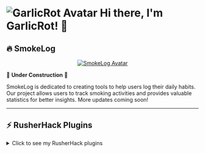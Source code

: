 # <img src="https://github.com/GarlicRot.png" alt="GarlicRot Avatar" width="50" /> Hi there, I'm GarlicRot! 👋

## 🔥 SmokeLog

<div align="center">
  <a href="https://github.com/SmokeLog">
    <img src="https://github.com/SmokeLog.png" alt="SmokeLog Avatar" width="150" />
  </a>
</div>

🚧 **Under Construction** 🚧

SmokeLog is dedicated to creating tools to help users log their daily habits. Our project allows users to track smoking activities and provides valuable statistics for better insights. More updates coming soon!

---

## ⚡ RusherHack Plugins

<details>
  <summary>Click to see my RusherHack plugins</summary>

<div align="center">
  <img src="https://github.com/RusherDevelopment/rusherhack-plugins/raw/main/Assets/RusherHacks/rh_head.png" alt="RusherHacks Logo" width="150" />
</div>

### [RusherHack Plugins](https://github.com/RusherDevelopment/rusherhack-plugins)

[![GitHub stars](https://img.shields.io/github/stars/RusherDevelopment/rusherhack-plugins?style=social)](https://github.com/RusherDevelopment/rusherhack-plugins/stargazers)
[![GitHub last commit](https://img.shields.io/github/last-commit/RusherDevelopment/rusherhack-plugins)](https://github.com/RusherDevelopment/rusherhack-plugins/commits/main)
[![GitHub contributors](https://img.shields.io/github/contributors/RusherDevelopment/rusherhack-plugins)](https://github.com/RusherDevelopment/rusherhack-plugins/graphs/contributors)

I actively maintain a repository of plugins designed to enhance the RusherHack experience. This project is a collaboration with other developers to provide a variety of useful plugins.

---

### [GarlicSight](https://github.com/GarlicRot/GarlicSight)
<div align="center">
  <img src="https://github.com/GarlicRot/GarlicSight/raw/master/assets/GarlicSight.png" alt="GarlicSight Icon" width="150" />
</div>

[![GitHub stars](https://img.shields.io/github/stars/GarlicRot/GarlicSight?style=social)](https://github.com/GarlicRot/GarlicSight/stargazers)
[![GitHub last commit](https://img.shields.io/github/last-commit/GarlicRot/GarlicSight)](https://github.com/GarlicRot/GarlicSight/commits)
[![GitHub All Releases](https://img.shields.io/github/downloads/GarlicRot/GarlicSight/total)](https://github.com/GarlicRot/GarlicSight/releases/download/v1.0.1/Garlic-Sight-1.0.1.jar)

GarlicSight is a RusherHack plugin designed to enhance your crosshair information display. It provides detailed insights about the blocks and entities you're targeting, including information on mobs, players, and other entities in your line of sight. The plugin also includes detailed Redstone component information, allowing you to view power levels, states, delays, and modes for various Redstone devices.

---

### [LightningPop](https://github.com/GarlicRot/LightningPop)
<div align="center">
  <img src="https://github.com/GarlicRot/LightningPop/raw/master/assets/LightningPop.png" alt="LightningPop Icon" width="150" />
</div>

[![GitHub stars](https://img.shields.io/github/stars/GarlicRot/LightningPop?style=social)](https://github.com/GarlicRot/LightningPop/stargazers)
[![GitHub last commit](https://img.shields.io/github/last-commit/GarlicRot/LightningPop)](https://github.com/GarlicRot/LightningPop/commits)
[![GitHub All Releases](https://img.shields.io/github/downloads/GarlicRot/LightningPop/total)](https://github.com/GarlicRot/LightningPop/releases/download/v1.0.1/LightningPop-1.0.1.jar)

LightningPop adds lightning strikes during gameplay events, such as totem pops and player deaths. With LightningPop, you can customize whether lightning strikes occur when a player’s totem pops or when they die. The plugin offers flexible settings to include or exclude your own totem pops and decide if lightning should trigger on any death or only those caused by attacks.

---

### [AutoBucket](https://github.com/GarlicRot/AutoBucket)
<div align="center">
  <img src="https://github.com/GarlicRot/AutoBucket/raw/master/assets/AutoBucket.png" alt="AutoBucket Icon" width="150" />
</div>

[![GitHub stars](https://img.shields.io/github/stars/GarlicRot/AutoBucket?style=social)](https://github.com/GarlicRot/AutoBucket/stargazers)
[![GitHub last commit](https://img.shields.io/github/last-commit/GarlicRot/AutoBucket)](https://github.com/GarlicRot/AutoBucket/commits)
[![GitHub All Releases](https://img.shields.io/github/downloads/GarlicRot/AutoBucket/total)](https://github.com/GarlicRot/AutoBucket/releases/download/v1.0.3/AutoBucket-1.0.3.jar)

AutoBucket automates the process of capturing aquatic mobs with water buckets. This plugin simplifies the process of collecting various aquatic creatures by automating the use of water buckets when you're near specific mobs.

---

### [RusherHack Instance Info](https://github.com/GarlicRot/rusherhack-instance-info)
[![GitHub stars](https://img.shields.io/github/stars/GarlicRot/rusherhack-instance-info?style=social)](https://github.com/GarlicRot/rusherhack-instance-info/stargazers)
[![GitHub last commit](https://img.shields.io/github/last-commit/GarlicRot/rusherhack-instance-info)](https://github.com/GarlicRot/rusherhack-instance-info/commits)
[![GitHub All Releases](https://img.shields.io/github/downloads/GarlicRot/rusherhack-instance-info/total)](https://github.com/GarlicRot/rusherhack-instance-info/releases/download/v1.3/instance-info-1.3.jar)

This forked plugin enhances the Minecraft window title by displaying useful information such as your account name, the server you're connected to, and your Minecraft skin as the window icon. It also introduces new customization options like setting custom account names, server names, and status messages.

</details>
